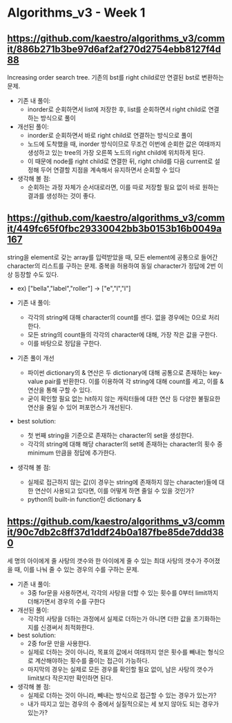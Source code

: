 # Algorithms_v3 - Week 1

## https://github.com/kaestro/algorithms_v3/commit/886b271b3be97d6af2af270d2754ebb8127f4d88

Increasing order search tree. 기존의 bst를 right child로만 연결된 bst로 변환하는 문제. 

* 기존 내 풀이:
  * inorder로 순회하면서 list에 저장한 후, list를 순회하면서 right child로 연결하는 방식으로 풀이
* 개선된 풀이:
  * inorder로 순회하면서 바로 right child로 연결하는 방식으로 풀이
  * 노드에 도착했을 때, inorder 방식이므로 무조건 이번에 순회한 값은 여태까지 생성하고 있는 tree의 가장 오른쪽 노드의 right child에 위치하게 된다.
  * 이 때문에 node를 right child로 연결한 뒤, right child를 다음 current로 설정해 두어 연결할 지점을 계속해서 유지하면서 순회할 수 있다
* 생각해 볼 점:
  * 순회하는 과정 자체가 순서대로라면, 이를 따로 저장할 필요 없이 바로 원하는 결과를 생성하는 것이 좋다.

## https://github.com/kaestro/algorithms_v3/commit/449fc65f0fbc29330042bb3b0153b16b0049a167

string을 element로 갖는 array를 입력받았을 때, 모든 element에 공통으로 들어간 character의 리스트를 구하는 문제. 중복을 허용하여 동일 character가 정답에 2번 이상 등장할 수도 있다.
* ex) ["bella","label","roller"] -> ["e","l","l"]

* 기존 내 풀이:
  * 각각의 string에 대해 character의 count를 센다. 없을 경우에는 0으로 처리한다.
  * 모든 string의 count들의 각각의 character에 대해, 가장 작은 값을 구한다.
  * 이를 바탕으로 정답을 구한다.
* 기존 풀이 개선
  * 파이썬 dictionary의 & 연산은 두 dictionary에 대해 공통으로 존재하는 key-value pair를 반환한다. 이를 이용하여 각 string에 대해 count를 세고, 이를 & 연산을 통해 구할 수 있다.
  * 굳이 확인할 필요 없는 hit하지 않는 캐릭터들에 대한 연산 등 다양한 불필요한 연산을 줄일 수 있어 퍼포먼스가 개선된다.
* best solution:
  * 첫 번째 string을 기준으로 존재하는 character의 set을 생성한다.
  * 각각의 string에 대해 해당 character의 set에 존재하는 character의 횟수 중 minimum 만큼을 정답에 추가한다.
* 생각해 볼 점:
  * 실제로 접근하지 않는 값(이 경우는 string에 존재하지 않는 character)들에 대한 연산이 사용되고 있다면, 이를 어떻게 하면 줄일 수 있을 것인가?
  * python의 built-in function인 dictionary &


## https://github.com/kaestro/algorithms_v3/commit/90c7db2c8ff37d1ddf24b0a187fbe85de7ddd380

세 명의 아이에게 줄 사탕의 갯수와 한 아이에게 줄 수 있는 최대 사탕의 갯수가 주어졌을 때, 이를 나눠 줄 수 있는 경우의 수를 구하는 문제.

* 기존 내 풀이:
  * 3중 for문을 사용하면서, 각각의 사탕을 더할 수 있는 횟수를 0부터 limit까지 더해가면서 경우의 수를 구한다
* 개선된 풀이:
  * 각각의 사탕을 더하는 과정에서 실제로 더하는가 아니면 더한 값을 초기화하는 지를 신경써서 최적화한다.
* best solution:
  * 2중 for문 만을 사용한다.
  * 실제로 더하는 것이 아니라, 목표의 값에서 여태까지 얻은 횟수를 빼내는 형식으로 계산해야하는 횟수를 줄이는 접근이 가능하다.
  * 마지막의 경우는 실제로 모든 경우를 확인할 필요 없이, 남은 사탕의 갯수가 limit보다 작은지만 확인하면 된다.
* 생각해 볼 점:
  * 실제로 더하는 것이 아니라, 빼내는 방식으로 접근할 수 있는 경우가 있는가?
  * 내가 따지고 있는 경우의 수 중에서 실질적으로는 세 보지 않아도 되는 경우가 있는가?
